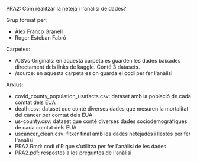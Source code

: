 PRA2: Com realitzar la neteja i l'anàlisi de dades?

Grup format per:

* Àlex Franco Granell
* Roger Esteban Fabró

Carpetes:
* /CSVs Originals: en aquesta carpeta es guarden les dades baixades directament dels links de kaggle. Conté 3 datasets.
* /source: en aquesta carpeta es on guarda el codi per fer l'anàlisi

Arxius:
* covid_county_population_usafacts.csv: dataset amb la població de cada comtat dels EUA
* death.csv: dataset que conté diverses dades que mesuren la mortalitat del càncer per comtat dels EUA
* us-county.csv: dataset que conté diverses dades sociodemogràfiques de cada comtat dels EUA
* uscancer_clean.csv: fitxer final amb les dades netejades i llestes per fer l'anàlisi
* PRA2.Rmd: codi d'R que s'utilitza per fer l'anàlisi de les dades
* PRA2.pdf: respostes a les preguntes de l'anàlisi
